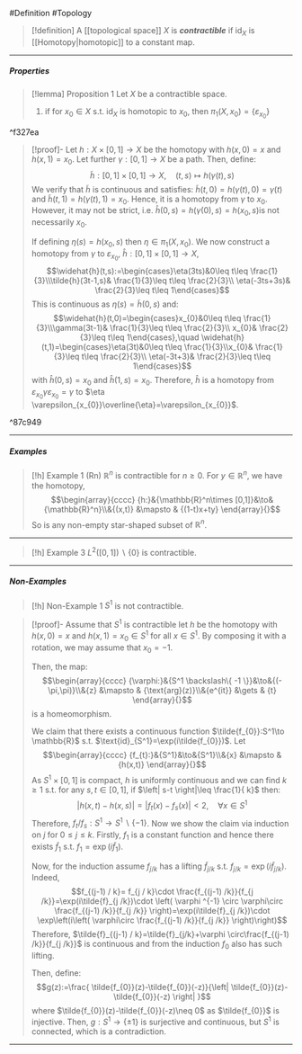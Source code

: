 #Definition #Topology 

> [!definition]
> A [[topological space]] $X$ is ***contractible*** if $\text{id}_{X}$ is [[Homotopy|homotopic]] to a constant map. 
---
##### Properties
> [!lemma] Proposition 1
> Let $X$ be a contractible space. 
> 1. if for $x_{0}\in X$ s.t. $\text{id}_{X}$ is homotopic to $x_{0}$, then $\pi_{1}(X,x_{0})=\{ \varepsilon_{x_{0}} \}$

^f327ea

> [!proof]-
> Let $h:X\times[0,1]\to X$ be the homotopy with $h(x,0)=x$ and $h(x,1)=x_{0}$. Let further $\gamma:[0,1]\to X$ be a path. Then, define: $$\tilde{h}:[0,1]\times[0,1]\to X,\quad (t,s)\mapsto h(\gamma(t),s)$$We verify that $\tilde{h}$ is continuous and satisfies: $\tilde{h}(t,0)=h(\gamma(t),0)=\gamma(t)$ and $\tilde{h}(t,1)=h(\gamma(t),1)=x_{0}$. Hence, it is a homotopy from $\gamma$ to $x_{0}$. However, it may not be strict, i.e. $\widehat{h}(0,s)=h(\gamma(0),s)=h(x_{0},s)$is not necessarily $x_{0}$. 
> 
> If defining $\eta(s)=h(x_{0},s)$ then $\eta\in \pi_{1}(X,x_{0})$. We now construct a homotopy from $\gamma$ to $\varepsilon_{x_{0}}$, $\widehat{h}:[0,1]\times[0,1]\to X$,  $$\widehat{h}(t,s):=\begin{cases}\eta(3ts)&0\leq t\leq \frac{1}{3}\\\tilde{h}(3t-1,s)& \frac{1}{3}\leq t\leq \frac{2}{3}\\ \eta(-3ts+3s)& \frac{2}{3}\leq t\leq 1\end{cases}$$This is continuous as $\eta(s)=\tilde{h}(0,s)$ and: $$\widehat{h}(t,0)=\begin{cases}x_{0}&0\leq t\leq \frac{1}{3}\\\gamma(3t-1)& \frac{1}{3}\leq t\leq \frac{2}{3}\\ x_{0}& \frac{2}{3}\leq t\leq 1\end{cases},\quad \widehat{h}(t,1)=\begin{cases}\eta(3t)&0\leq t\leq \frac{1}{3}\\x_{0}& \frac{1}{3}\leq t\leq \frac{2}{3}\\ \eta(-3t+3)& \frac{2}{3}\leq t\leq 1\end{cases}$$with $\widehat{h}(0,s)=x_{0}$ and $\widehat{h}(1,s)=x_{0}$. Therefore, $\widehat{h}$ is a homotopy from $\varepsilon_{x_{0}}\gamma \varepsilon_{x_{0}}=\gamma$ to $\eta \varepsilon_{x_{0}}\overline{\eta}=\varepsilon_{x_{0}}$. 

^87c949

---
##### Examples 
> [!h] Example 1 (Rn)
> $\mathbb{R}^n$ is contractible for $n\geq 0$. For $y\in \mathbb{R}^n$, we have the homotopy, $$\begin{array}{cccc} {h:}&{\mathbb{R}^n\times [0,1]}&\to&{\mathbb{R}^n}\\&{(x,t)} &\mapsto & {(1-t)x+ty} \end{array}{}$$So is any non-empty star-shaped subset of $\mathbb{R}^n$. 
---
> [!h] Example 3
> $L^2([0,1]) \backslash \{ 0 \}$ is contractible. 
---
##### Non-Examples
> [!h] Non-Example 1
> $S^1$ is not contractible.

> [!proof]-
> Assume that $S^1$ is contractible let $h$ be the homotopy with $h(x,0)=x$ and $h(x,1)=x_{0}\in S^1$ for all $x\in S^1$. By composing it with a rotation, we may assume that $x_{0}=-1$. 
> 
> Then, the map: $$\begin{array}{cccc} {\varphi:}&{S^1 \backslash\{ -1 \}}&\to&{(-\pi,\pi)}\\&{z} &\mapsto & {\text{arg}(z)}\\&{e^{it}} &\gets & {t} \end{array}{}$$is a homeomorphism.
> 
> We claim that there exists a continuous function $\tilde{f_{0}}:S^1\to \mathbb{R}$ s.t. $\text{id}_{S^1}=\exp(i\tilde{f_{0}})$. Let $$\begin{array}{cccc} {f_{t}:}&{S^1}&\to&{S^1}\\&{x} &\mapsto & {h(x,t)} \end{array}{}$$As $S^1\times [0,1]$ is compact, $h$ is uniformly continuous and we can find $k\geq 1$ s.t. for any $s,t\in [0,1]$, if  $\left| s-t \right|\leq \frac{1}{ k}$ then: $$\left| h(x,t)-h(x,s) \right| =\left| f_{t}(x)-f_{s}(x) \right| <2, \quad \forall x\in S^1$$Therefore, $f_{t} / f_{s}:S^1\to S^1 \backslash \{ -1 \}$. Now we show the claim via induction on $j$ for $0\leq j\leq k$. Firstly, $f_{1}$ is a constant function and hence there exists $\tilde{f}_{1}$ s.t. $f_{1}=\exp(i\tilde{f}_{1})$.
> 
> Now, for the induction assume $f_{j /k}$ has a lifting $\tilde{f}_{j/k}$ s.t. $f_{j / k}=\exp(i \tilde{f}_{j / k})$. Indeed, $$f_{(j-1) / k}= f_{j / k}\cdot  \frac{f_{(j-1) /k}}{f_{j /k}}=\exp(i\tilde{f}_{j /k})\cdot \left( \varphi ^{-1} \circ \varphi\circ  \frac{f_{(j-1) /k}}{f_{j /k}} \right)=\exp(i\tilde{f}_{j /k})\cdot \exp\left(i\left( \varphi\circ  \frac{f_{(j-1) /k}}{f_{j /k}}  \right)\right)$$Therefore, $\tilde{f}_{(j-1) / k}=\tilde{f}_{j/k}+\varphi \circ\frac{f_{(j-1) /k}}{f_{j /k}}$ is continuous and from the induction $f_{0}$ also has such lifting. 
> 
> Then, define: $$g(z):=\frac{ \tilde{f_{0}}(z)-\tilde{f_{0}}(-z)}{\left| \tilde{f_{0}}(z)-\tilde{f_{0}}(-z) \right| }$$where $\tilde{f_{0}}(z)-\tilde{f_{0}}(-z)\neq 0$ as $\tilde{f_{0}}$ is injective. Then, $g:S^1\to \{ \pm 1 \}$ is surjective and continuous, but $S^1$ is connected, which is a contradiction.
---
